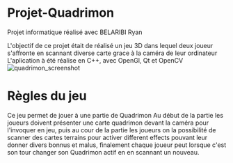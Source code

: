 # Projet-Quadrimon
Projet informatique réalisé avec BELARIBI Ryan

L'objectif de ce projet était de réalisé un jeu 3D dans lequel deux joueur s'affronte en scannant diverse carte grace à la caméra de leur ordinateur
L'aplication à été réalise en C++, avec OpenGl, Qt et OpenCV
![quadrimon_screenshot](https://github.com/user-attachments/assets/bcc29df3-d211-484b-8a8a-3144ffc01b0d)

# Règles du jeu
Ce jeu permet de jouer à une partie de Quadrimon
Au début de la partie les joueurs doivent présenter une carte quadrimon devant la caméra pour l'invoquer en jeu, puis au cour de la partie les joueurs on la possibilité de scanner des cartes terrains pour activer different effects pouvant leur donner divers bonnus et malus, finalement chaque joueur peut lorsque c'est son tour changer son Quadrimon actif en en scannant un nouveau.
